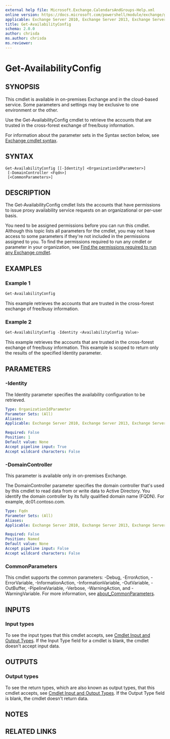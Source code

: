 ```yaml
---
external help file: Microsoft.Exchange.CalendarsAndGroups-Help.xml
online version: https://docs.microsoft.com/powershell/module/exchange/get-availabilityconfig
applicable: Exchange Server 2010, Exchange Server 2013, Exchange Server 2016, Exchange Server 2019, Exchange Online
title: Get-AvailabilityConfig
schema: 2.0.0
author: chrisda
ms.author: chrisda
ms.reviewer:
---
```


# Get-AvailabilityConfig

## SYNOPSIS
This cmdlet is available in on-premises Exchange and in the cloud-based service. Some parameters and settings may be exclusive to one environment or the other.

Use the Get-AvailabilityConfig cmdlet to retrieve the accounts that are trusted in the cross-forest exchange of free/busy information.

For information about the parameter sets in the Syntax section below, see [Exchange cmdlet syntax](https://docs.microsoft.com/powershell/exchange/exchange-cmdlet-syntax).

## SYNTAX

```
Get-AvailabilityConfig [[-Identity] <OrganizationIdParameter>]
 [-DomainController <Fqdn>]
 [<CommonParameters>]
```

## DESCRIPTION
The Get-AvailabilityConfig cmdlet lists the accounts that have permissions to issue proxy availability service requests on an organizational or per-user basis.

You need to be assigned permissions before you can run this cmdlet. Although this topic lists all parameters for the cmdlet, you may not have access to some parameters if they're not included in the permissions assigned to you. To find the permissions required to run any cmdlet or parameter in your organization, see [Find the permissions required to run any Exchange cmdlet](https://docs.microsoft.com/powershell/exchange/find-exchange-cmdlet-permissions).

## EXAMPLES

### Example 1
```powershell
Get-AvailabilityConfig
```

This example retrieves the accounts that are trusted in the cross-forest exchange of free/busy information.

### Example 2
```powershell
Get-AvailabilityConfig -Identity <AvailabilityConfig Value>
```

This example retrieves the accounts that are trusted in the cross-forest exchange of free/busy information. This example is scoped to return only the results of the specified Identity parameter.

## PARAMETERS

### -Identity
The Identity parameter specifies the availability configuration to be retrieved.

```yaml
Type: OrganizationIdParameter
Parameter Sets: (All)
Aliases:
Applicable: Exchange Server 2010, Exchange Server 2013, Exchange Server 2016, Exchange Server 2019, Exchange Online

Required: False
Position: 1
Default value: None
Accept pipeline input: True
Accept wildcard characters: False
```

### -DomainController
This parameter is available only in on-premises Exchange.

The DomainController parameter specifies the domain controller that's used by this cmdlet to read data from or write data to Active Directory. You identify the domain controller by its fully qualified domain name (FQDN). For example, dc01.contoso.com.

```yaml
Type: Fqdn
Parameter Sets: (All)
Aliases:
Applicable: Exchange Server 2010, Exchange Server 2013, Exchange Server 2016, Exchange Server 2019

Required: False
Position: Named
Default value: None
Accept pipeline input: False
Accept wildcard characters: False
```

### CommonParameters
This cmdlet supports the common parameters: -Debug, -ErrorAction, -ErrorVariable, -InformationAction, -InformationVariable, -OutVariable, -OutBuffer, -PipelineVariable, -Verbose, -WarningAction, and -WarningVariable. For more information, see [about_CommonParameters](https://go.microsoft.com/fwlink/p/?LinkID=113216).

## INPUTS

### Input types
To see the input types that this cmdlet accepts, see [Cmdlet Input and Output Types](https://go.microsoft.com/fwlink/p/?LinkId=616387). If the Input Type field for a cmdlet is blank, the cmdlet doesn't accept input data.

## OUTPUTS

### Output types
To see the return types, which are also known as output types, that this cmdlet accepts, see [Cmdlet Input and Output Types](https://go.microsoft.com/fwlink/p/?LinkId=616387). If the Output Type field is blank, the cmdlet doesn't return data.

## NOTES

## RELATED LINKS

